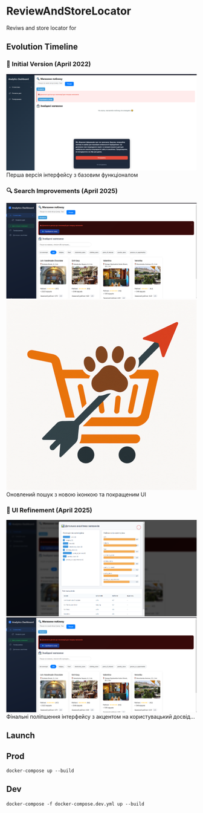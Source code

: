 # ReviewAndStoreLocator

Reviws and store locator for

## Evolution Timeline

### 🚀 Initial Version (April 2022)
![First prototype](preview/25_04_22.png)
Перша версія інтерфейсу з базовим функціоналом

### 🔍 Search Improvements (April 2025)
![Search functionality](preview/28%2004%202025.png)
![Search icon](preview/icon%20huntrica%20search.png)
Оновлений пошук з новою іконкою та покращеним UI

### 🎨 UI Refinement (April 2025)
![Interface v1](preview/Знімок%20екрана%202025-04-28%20175940.png)
![Interface v2](preview/Знімок%20екрана%202025-04-28%20180045.png)
Фінальні поліпшення інтерфейсу з акцентом на користувацький досвід...


## Launch

## Prod

```
docker-compose up --build
```

## Dev

```
docker-compose -f docker-compose.dev.yml up --build
```